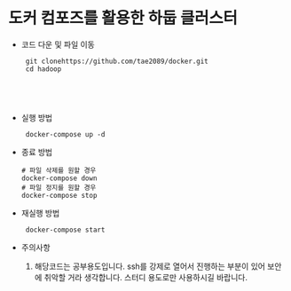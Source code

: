 <h1>도커 컴포즈를 활용한 하둡 클러스터</h1>
 
 -  코드 다운 및 파일 이동
  
    <pre><code> git clonehttps://github.com/tae2089/docker.git
     cd hadoop
  </code></pre>

- 실행 방법
  <pre><code> docker-compose up -d
  </code></pre>

- 종료 방법
  <pre><code># 파일 삭제를 원할 경우
  docker-compose down 
  # 파일 정지를 원할 경우
  docker-compose stop 
  </code></pre>

- 재실행 방법
    <pre><code> docker-compose start
  </code></pre>

- 주의사항
  1. 해당코드는 공부용도입니다. ssh를 강제로 열어서 진행하는 부분이 있어 보안에 취악할 거라 생각합니다. 스터디 용도로만 사용하시길 바랍니다.